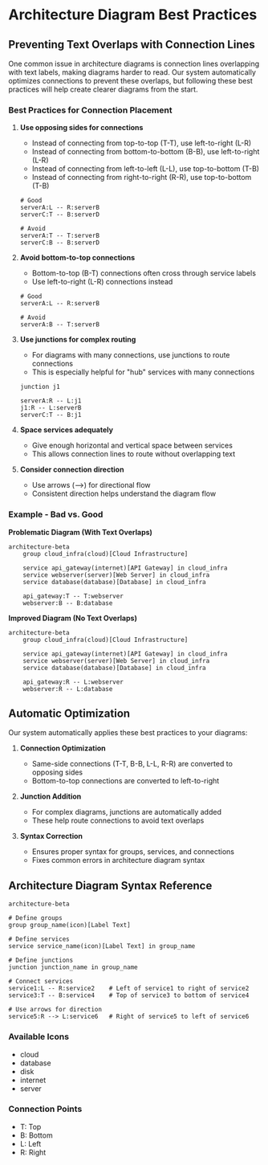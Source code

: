 # Architecture Diagram Best Practices

## Preventing Text Overlaps with Connection Lines

One common issue in architecture diagrams is connection lines overlapping with text labels, making diagrams harder to read. Our system automatically optimizes connections to prevent these overlaps, but following these best practices will help create clearer diagrams from the start.

### Best Practices for Connection Placement

1. **Use opposing sides for connections**
   - Instead of connecting from top-to-top (T-T), use left-to-right (L-R)
   - Instead of connecting from bottom-to-bottom (B-B), use left-to-right (L-R)
   - Instead of connecting from left-to-left (L-L), use top-to-bottom (T-B)
   - Instead of connecting from right-to-right (R-R), use top-to-bottom (T-B)

   ```
   # Good
   serverA:L -- R:serverB
   serverC:T -- B:serverD
   
   # Avoid
   serverA:T -- T:serverB
   serverC:B -- B:serverD
   ```

2. **Avoid bottom-to-top connections**
   - Bottom-to-top (B-T) connections often cross through service labels
   - Use left-to-right (L-R) connections instead

   ```
   # Good
   serverA:L -- R:serverB
   
   # Avoid
   serverA:B -- T:serverB
   ```

3. **Use junctions for complex routing**
   - For diagrams with many connections, use junctions to route connections
   - This is especially helpful for "hub" services with many connections

   ```
   junction j1
   
   serverA:R -- L:j1
   j1:R -- L:serverB
   serverC:T -- B:j1
   ```

4. **Space services adequately**
   - Give enough horizontal and vertical space between services
   - This allows connection lines to route without overlapping text

5. **Consider connection direction**
   - Use arrows (-->) for directional flow
   - Consistent direction helps understand the diagram flow

### Example - Bad vs. Good

**Problematic Diagram (With Text Overlaps)**
```
architecture-beta
    group cloud_infra(cloud)[Cloud Infrastructure]
    
    service api_gateway(internet)[API Gateway] in cloud_infra
    service webserver(server)[Web Server] in cloud_infra
    service database(database)[Database] in cloud_infra
    
    api_gateway:T -- T:webserver
    webserver:B -- B:database
```

**Improved Diagram (No Text Overlaps)**
```
architecture-beta
    group cloud_infra(cloud)[Cloud Infrastructure]
    
    service api_gateway(internet)[API Gateway] in cloud_infra
    service webserver(server)[Web Server] in cloud_infra
    service database(database)[Database] in cloud_infra
    
    api_gateway:R -- L:webserver
    webserver:R -- L:database
```

## Automatic Optimization

Our system automatically applies these best practices to your diagrams:

1. **Connection Optimization**
   - Same-side connections (T-T, B-B, L-L, R-R) are converted to opposing sides
   - Bottom-to-top connections are converted to left-to-right

2. **Junction Addition**
   - For complex diagrams, junctions are automatically added
   - These help route connections to avoid text overlaps

3. **Syntax Correction**
   - Ensures proper syntax for groups, services, and connections
   - Fixes common errors in architecture diagram syntax

## Architecture Diagram Syntax Reference

```
architecture-beta

# Define groups
group group_name(icon)[Label Text]

# Define services
service service_name(icon)[Label Text] in group_name

# Define junctions
junction junction_name in group_name

# Connect services
service1:L -- R:service2    # Left of service1 to right of service2
service3:T -- B:service4    # Top of service3 to bottom of service4

# Use arrows for direction
service5:R --> L:service6   # Right of service5 to left of service6
```

### Available Icons

- cloud
- database
- disk
- internet
- server

### Connection Points

- T: Top
- B: Bottom
- L: Left
- R: Right 